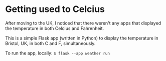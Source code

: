 # Getting used to Celcius

After moving to the UK, I noticed that there weren't any apps that displayed the temperature in both Celcius and Fahrenheit. 

This is a simple Flask app (written in Python) to display the temperature in Bristol, UK, in both C and F, simultaneously.

To run the app, locally:
`$ flask --app weather run`
